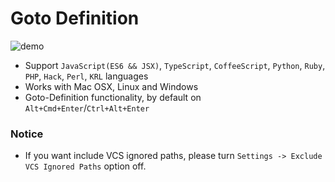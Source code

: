 # Goto Definition

![demo](http://ww1.sinaimg.cn/large/71ef46c1jw1f0f2vkw1aeg218f0p77rg.gif)

* Support `JavaScript(ES6 && JSX)`, `TypeScript`, `CoffeeScript`, `Python`, `Ruby`, `PHP`, `Hack`, `Perl`, `KRL` languages
* Works with Mac OSX, Linux and Windows
* Goto-Definition functionality, by default on `Alt+Cmd+Enter`/`Ctrl+Alt+Enter`

### Notice

* If you want include VCS ignored paths, please turn `Settings -> Exclude VCS Ignored Paths` option off.
